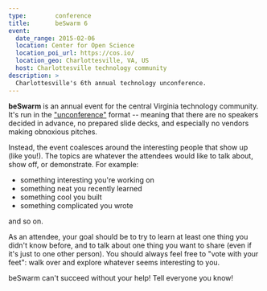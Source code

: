 ```yaml
---
type:        conference
title:       beSwarm 6
event:
  date_range: 2015-02-06
  location: Center for Open Science
  location_poi_url: https://cos.io/
  location_geo: Charlottesville, VA, US
  host: Charlottesville technology community
description: >
  Charlottesville's 6th annual technology unconference.
---
```


**beSwarm** is an annual event for the central Virginia technology community. It's run in the ["unconference"](http://en.wikipedia.org/wiki/Unconference) format -- meaning that there are no speakers decided in advance, no prepared slide decks, and especially no vendors making obnoxious pitches.

Instead, the event coalesces around the interesting people that show up (like you!). The topics are whatever the attendees would like to talk about, show off, or demonstrate. For example:

* something interesting you're working on
* something neat you recently learned
* something cool you built
* something complicated you wrote

and so on.

As an attendee, your goal should be to try to learn at least one thing you didn't know before, and to talk about one thing you want to share (even if it's just to one other person). You should always feel free to "vote with your feet": walk over and explore whatever seems interesting to you.

beSwarm can't succeed without your help! Tell everyone you know!
